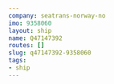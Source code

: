 ```yaml
---
company: seatrans-norway-no
imo: 9358060
layout: ship
name: Q47147392
routes: []
slug: q47147392-9358060
tags:
- ship
---
```

